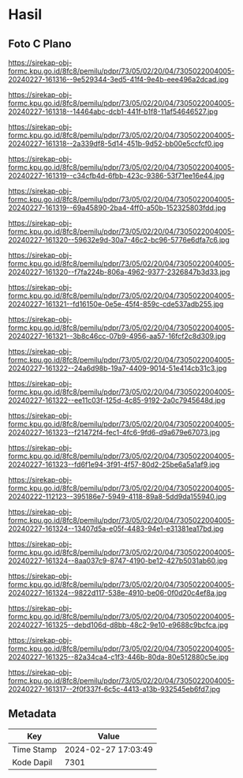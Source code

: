 # Hasil

## Foto C Plano

https://sirekap-obj-formc.kpu.go.id/8fc8/pemilu/pdpr/73/05/02/20/04/7305022004005-20240227-161316--9e529344-3ed5-41f4-9e4b-eee496a2dcad.jpg

https://sirekap-obj-formc.kpu.go.id/8fc8/pemilu/pdpr/73/05/02/20/04/7305022004005-20240227-161318--14464abc-dcb1-441f-b1f8-11af54646527.jpg

https://sirekap-obj-formc.kpu.go.id/8fc8/pemilu/pdpr/73/05/02/20/04/7305022004005-20240227-161318--2a339df8-5d14-451b-9d52-bb00e5ccfcf0.jpg

https://sirekap-obj-formc.kpu.go.id/8fc8/pemilu/pdpr/73/05/02/20/04/7305022004005-20240227-161319--c34cfb4d-6fbb-423c-9386-53f71ee16e44.jpg

https://sirekap-obj-formc.kpu.go.id/8fc8/pemilu/pdpr/73/05/02/20/04/7305022004005-20240227-161319--69a45890-2ba4-4ff0-a50b-152325803fdd.jpg

https://sirekap-obj-formc.kpu.go.id/8fc8/pemilu/pdpr/73/05/02/20/04/7305022004005-20240227-161320--59632e9d-30a7-46c2-bc96-5776e6dfa7c6.jpg

https://sirekap-obj-formc.kpu.go.id/8fc8/pemilu/pdpr/73/05/02/20/04/7305022004005-20240227-161320--f7fa224b-806a-4962-9377-2326847b3d33.jpg

https://sirekap-obj-formc.kpu.go.id/8fc8/pemilu/pdpr/73/05/02/20/04/7305022004005-20240227-161321--fd16150e-0e5e-45f4-859c-cde537adb255.jpg

https://sirekap-obj-formc.kpu.go.id/8fc8/pemilu/pdpr/73/05/02/20/04/7305022004005-20240227-161321--3b8c46cc-07b9-4956-aa57-16fcf2c8d309.jpg

https://sirekap-obj-formc.kpu.go.id/8fc8/pemilu/pdpr/73/05/02/20/04/7305022004005-20240227-161322--24a6d98b-19a7-4409-9014-51e414cb31c3.jpg

https://sirekap-obj-formc.kpu.go.id/8fc8/pemilu/pdpr/73/05/02/20/04/7305022004005-20240227-161322--ee11c03f-125d-4c85-9192-2a0c7945648d.jpg

https://sirekap-obj-formc.kpu.go.id/8fc8/pemilu/pdpr/73/05/02/20/04/7305022004005-20240227-161323--f21472f4-fec1-4fc6-9fd6-d9a679e67073.jpg

https://sirekap-obj-formc.kpu.go.id/8fc8/pemilu/pdpr/73/05/02/20/04/7305022004005-20240227-161323--fd6f1e94-3f91-4f57-80d2-25be6a5a1af9.jpg

https://sirekap-obj-formc.kpu.go.id/8fc8/pemilu/pdpr/73/05/02/20/04/7305022004005-20240222-112123--395186e7-5949-4118-89a8-5dd9da155940.jpg

https://sirekap-obj-formc.kpu.go.id/8fc8/pemilu/pdpr/73/05/02/20/04/7305022004005-20240227-161324--13407d5a-e05f-4483-94e1-e31381ea17bd.jpg

https://sirekap-obj-formc.kpu.go.id/8fc8/pemilu/pdpr/73/05/02/20/04/7305022004005-20240227-161324--8aa037c9-8747-4190-be12-427b5031ab60.jpg

https://sirekap-obj-formc.kpu.go.id/8fc8/pemilu/pdpr/73/05/02/20/04/7305022004005-20240227-161324--9822d117-538e-4910-be06-0f0d20c4ef8a.jpg

https://sirekap-obj-formc.kpu.go.id/8fc8/pemilu/pdpr/73/05/02/20/04/7305022004005-20240227-161325--debd106d-d8bb-48c2-9e10-e9688c9bcfca.jpg

https://sirekap-obj-formc.kpu.go.id/8fc8/pemilu/pdpr/73/05/02/20/04/7305022004005-20240227-161325--82a34ca4-c1f3-446b-80da-80e512880c5e.jpg

https://sirekap-obj-formc.kpu.go.id/8fc8/pemilu/pdpr/73/05/02/20/04/7305022004005-20240227-161317--2f0f337f-6c5c-4413-a13b-932545eb6fd7.jpg


## Metadata

| Key        | Value               |
| ---------- | ------------------- |
| Time Stamp | 2024-02-27 17:03:49 |
| Kode Dapil | 7301                |



